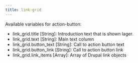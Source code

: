 ```yaml
---
title: link-grid
---
```

 Available variables for action-button:
 * link_grid.title [String]: Introduction text that is shown lager.
 * link_grid.text [String]: Main text column
 * link_grid.button_text [String]: Call to action button text
 * link_grid.button_link [String]: Call to action button link
 * link_grid.link_items [Array]: Array of Drupal link objects